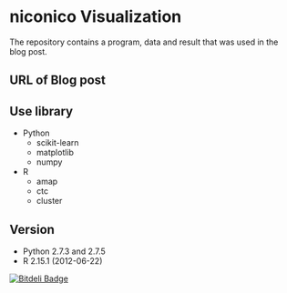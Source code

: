 niconico Visualization
===============

The repository contains a program, data and result that was used in the blog post.

URL of Blog post
---------------

Use library
---------------
* Python
    * scikit-learn
    * matplotlib
    * numpy
* R
    * amap
    * ctc
    * cluster

Version
---------------
* Python 2.7.3 and 2.7.5
* R 2.15.1 (2012-06-22)


[![Bitdeli Badge](https://d2weczhvl823v0.cloudfront.net/CORDEA/niconicovisualization/trend.png)](https://bitdeli.com/free "Bitdeli Badge")

